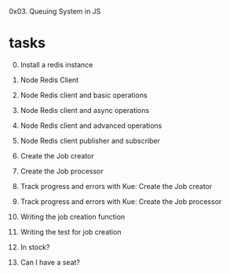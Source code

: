 0x03. Queuing System in JS

# tasks

0. Install a redis instance

1. Node Redis Client

2. Node Redis client and basic operations

3. Node Redis client and async operations

4. Node Redis client and advanced operations

5. Node Redis client publisher and subscriber

6. Create the Job creator

7. Create the Job processor

8. Track progress and errors with Kue: Create the Job creator

9. Track progress and errors with Kue: Create the Job processor

10. Writing the job creation function

11. Writing the test for job creation

12. In stock?

13. Can I have a seat?



